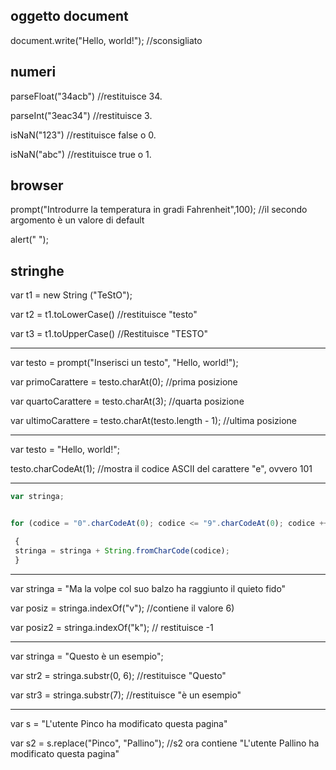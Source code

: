## oggetto document
document.write("Hello, world!"); //sconsigliato

## numeri

parseFloat("34acb") //restituisce 34.


parseInt("3eac34") //restituisce 3.


isNaN("123") //restituisce false o 0.


isNaN("abc") //restituisce true o 1.

## browser
prompt("Introdurre la temperatura in gradi Fahrenheit",100); //il secondo argomento è un valore di default

alert(" "); 

## stringhe
var t1 = new String ("TeStO");

var t2 = t1.toLowerCase() //restituisce "testo" 

var t3 = t1.toUpperCase() //Restituisce "TESTO" 
___

var testo = prompt("Inserisci un testo", "Hello, world!");


var primoCarattere = testo.charAt(0); //prima posizione


var quartoCarattere = testo.charAt(3); //quarta posizione


var ultimoCarattere = testo.charAt(testo.length - 1); //ultima posizione

___
var testo = "Hello, world!";

testo.charCodeAt(1); //mostra il codice ASCII del carattere "e", ovvero 101

___
``` javascript
var stringa;


for (codice = "0".charCodeAt(0); codice <= "9".charCodeAt(0); codice ++ )

 {
 stringa = stringa + String.fromCharCode(codice);
 }
``` 
___

var stringa = "Ma la volpe col suo balzo ha raggiunto il quieto fido" 

var posiz = stringa.indexOf("v"); //contiene il valore 6)


var posiz2 = stringa.indexOf("k"); // restituisce -1

___
var stringa = "Questo è un esempio";


var str2 = stringa.substr(0, 6); //restituisce "Questo"


var str3 = stringa.substr(7); //restituisce "è un esempio"

___
var s = "L'utente Pinco ha modificato questa pagina"


var s2 = s.replace("Pinco", "Pallino"); //s2 ora contiene "L'utente Pallino ha modificato questa pagina"
